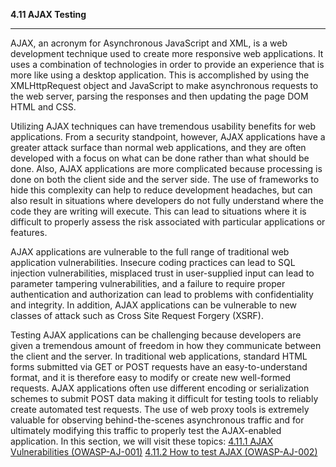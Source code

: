 **4.11 AJAX Testing**

-----

AJAX, an acronym for Asynchronous JavaScript and XML, is a web
development technique used to create more responsive web applications.
It uses a combination of technologies in order to provide an experience
that is more like using a desktop application. This is accomplished by
using the XMLHttpRequest object and JavaScript to make asynchronous
requests to the web server, parsing the responses and then updating the
page DOM HTML and CSS.

Utilizing AJAX techniques can have tremendous usability benefits for web
applications. From a security standpoint, however, AJAX applications
have a greater attack surface than normal web applications, and they are
often developed with a focus on what can be done rather than what should
be done. Also, AJAX applications are more complicated because processing
is done on both the client side and the server side. The use of
frameworks to hide this complexity can help to reduce development
headaches, but can also result in situations where developers do not
fully understand where the code they are writing will execute. This can
lead to situations where it is difficult to properly assess the risk
associated with particular applications or features.

AJAX applications are vulnerable to the full range of traditional web
application vulnerabilities. Insecure coding practices can lead to SQL
injection vulnerabilities, misplaced trust in user-supplied input can
lead to parameter tampering vulnerabilities, and a failure to require
proper authentication and authorization can lead to problems with
confidentiality and integrity. In addition, AJAX applications can be
vulnerable to new classes of attack such as Cross Site Request Forgery
(XSRF).

Testing AJAX applications can be challenging because developers are
given a tremendous amount of freedom in how they communicate between the
client and the server. In traditional web applications, standard HTML
forms submitted via GET or POST requests have an easy-to-understand
format, and it is therefore easy to modify or create new well-formed
requests. AJAX applications often use different encoding or
serialization schemes to submit POST data making it difficult for
testing tools to reliably create automated test requests. The use of web
proxy tools is extremely valuable for observing behind-the-scenes
asynchronous traffic and for ultimately modifying this traffic to
properly test the AJAX-enabled application.
In this section, we will visit these topics:
[4.11.1 AJAX Vulnerabilities
(OWASP-AJ-001)](Testing_for_AJAX_Vulnerabilities_\(OWASP-AJ-001\) "wikilink")
[4.11.2 How to test AJAX
(OWASP-AJ-002)](Testing_for_AJAX_\(OWASP-AJ-002\) "wikilink")